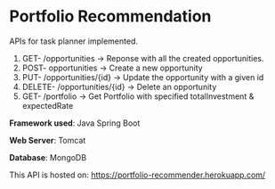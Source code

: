 # Portfolio Recommendation

APIs for task planner implemented.
1. GET- /opportunities -> Reponse with all the created opportunities.
2. POST- opportunities -> Create a new opportunity
3. PUT- /opportunities/{id} -> Update the opportunity with a given id
4. DELETE- /opportunities/{id} -> Delete an opportunity
5. GET- /portfolio -> Get Portfolio with specified totalInvestment & expectedRate

**Framework used**: Java Spring Boot

**Web Server**: Tomcat

**Database**: MongoDB

This API is hosted on: https://portfolio-recommender.herokuapp.com/
